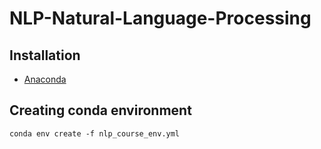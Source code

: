 # NLP-Natural-Language-Processing

## Installation
- [Anaconda](https://www.anaconda.com/download)

## Creating conda environment
```
conda env create -f nlp_course_env.yml 

```

